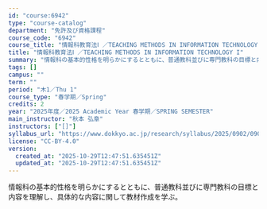 ```yaml
---
id: "course:6942"
type: "course-catalog"
department: "免許及び資格課程"
course_code: "6942"
course_title: "情報科教育法Ⅰ ／TEACHING METHODS IN INFORMATION TECHNOLOGY I"
title: "情報科教育法Ⅰ ／TEACHING METHODS IN INFORMATION TECHNOLOGY I"
summary: "情報科の基本的性格を明らかにするとともに、普通教科並びに専門教科の目標と内容を理解し、具体的な内容に関して教材作成を学ぶ。"
tags: []
campus: ""
term: ""
period: "木1／Thu 1"
course_type: "春学期／Spring"
credits: 2
year: "2025年度／2025 Academic Year 春学期／SPRING SEMESTER"
main_instructor: "秋本 弘章"
instructors: ["[]"]
syllabus_url: "https://www.dokkyo.ac.jp/research/syllabus/2025/0902/0902_06942_ja_JP.html"
license: "CC-BY-4.0"
version:
  created_at: "2025-10-29T12:47:51.635451Z"
  updated_at: "2025-10-29T12:47:51.635451Z"
---
```

情報科の基本的性格を明らかにするとともに、普通教科並びに専門教科の目標と内容を理解し、具体的な内容に関して教材作成を学ぶ。
